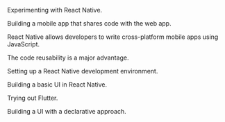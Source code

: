 Experimenting with React Native.

Building a mobile app that shares code with the web app.

React Native allows developers to write cross-platform mobile apps using JavaScript.

The code reusability is a major advantage.

Setting up a React Native development environment.

Building a basic UI in React Native.

Trying out Flutter.

Building a UI with a declarative approach.